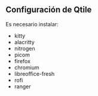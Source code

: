 ## Configuración de Qtile

Es necesario instalar:
 - kitty
 - alacritty
 - nitrogen
 - picom
 - firefox
 - chromium
 - libreoffice-fresh
 - rofi
 - ranger
